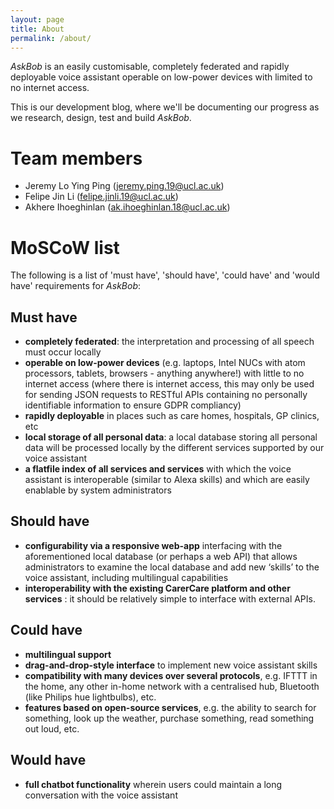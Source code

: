 ```yaml
---
layout: page
title: About
permalink: /about/
---
```


_AskBob_ is an easily customisable, completely federated and rapidly deployable voice assistant operable on low-power devices with limited to no internet access.

This is our development blog, where we'll be documenting our progress as we research, design, test and build _AskBob_.

# Team members

- Jeremy Lo Ying Ping ([jeremy.ping.19@ucl.ac.uk](mailto:jeremy.ping.19@ucl.ac.uk))
- Felipe Jin Li ([felipe.jinli.19@ucl.ac.uk](mailto:felipe.jinli.19@ucl.ac.uk))
- Akhere Ihoeghinlan ([ak.ihoeghinlan.18@ucl.ac.uk](mailto:ak.ihoeghinlan.18@ucl.ac.uk))

# MoSCoW list
The following is a list of 'must have', 'should have', 'could have' and 'would have' requirements for *AskBob*:
## Must have
- **completely federated**: the interpretation and processing of all speech must occur locally
- **operable on low-power devices** (e.g. laptops, Intel NUCs with atom processors, tablets, browsers - anything anywhere!) with little to no internet access (where there is internet access, this may only be used for sending JSON requests to RESTful APIs containing no personally identifiable information to ensure GDPR compliancy)
- **rapidly deployable** in places such as care homes, hospitals, GP clinics, etc
- **local storage of all personal data**: a local database storing all personal data will be processed locally by the different services supported by our voice assistant
- **a flatfile index of all services and services** with which the voice assistant is interoperable (similar to Alexa skills) and which are easily enablable by system administrators

## Should have
- **configurability via a responsive web-app** interfacing with the aforementioned local database (or perhaps a web API) that allows administrators to examine the local database and add new ‘skills’ to the voice assistant, including multilingual capabilities
- **interoperability with the existing CarerCare platform and other services** : it should be relatively simple to interface with external APIs.

## Could have
- **multilingual support**
- **drag-and-drop-style interface** to implement new voice assistant skills
- **compatibility with many devices over several protocols**, e.g. IFTTT in the home, any other in-home network with a centralised hub, Bluetooth (like Philips hue lightbulbs), etc.
- **features based on open-source services**, e.g. the ability to search for something, look up the weather, purchase something, read something out loud, etc.

## Would have
- **full chatbot functionality** wherein users could maintain a long conversation with the voice assistant
